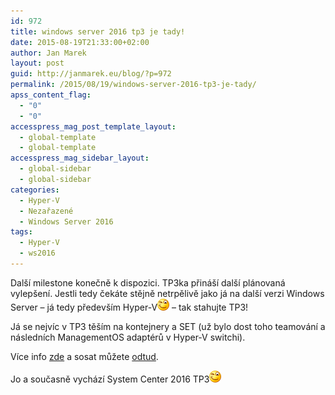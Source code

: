 ```yaml
---
id: 972
title: windows server 2016 tp3 je tady!
date: 2015-08-19T21:33:00+02:00
author: Jan Marek
layout: post
guid: http://janmarek.eu/blog/?p=972
permalink: /2015/08/19/windows-server-2016-tp3-je-tady/
apss_content_flag:
  - "0"
  - "0"
accesspress_mag_post_template_layout:
  - global-template
  - global-template
accesspress_mag_sidebar_layout:
  - global-sidebar
  - global-sidebar
categories:
  - Hyper-V
  - Nezařazené
  - Windows Server 2016
tags:
  - Hyper-V
  - ws2016
---
```

Další milestone konečně k dispozici. TP3ka přináší další plánovaná vylepšení. Jestli tedy čekáte stějně netrpělivě jako já na další verzi Windows Server – já tedy především Hyper-V<img class="wlEmoticon wlEmoticon-winkingsmile" style="border-style: none;" src="/wp-content/uploads/2015/08/wlEmoticon-winkingsmile.png" alt="Winking smile" /> &#8211; tak stahujte TP3!

Já se nejvíc v TP3 těším na kontejnery a SET (už bylo dost toho teamování a následních ManagementOS adaptérů v Hyper-V switchi).

Více info <a href="http://blogs.technet.com/b/server-cloud/archive/2015/08/19/what-s-new-in-windows-server-2016-and-system-center-2016-technical-preview-3.aspx" target="_blank">zde</a> a sosat můžete <a href="http://www.microsoft.com/en-us/evalcenter/evaluate-windows-server-technical-preview" target="_blank">odtud</a>.

Jo a současně vychází System Center 2016 TP3<img class="wlEmoticon wlEmoticon-winkingsmile" style="border-style: none;" src="/wp-content/uploads/2015/08/wlEmoticon-winkingsmile.png" alt="Winking smile" />

